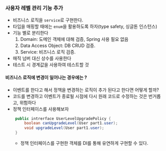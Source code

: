 ### 사용자 레벨 관리 기능 추가
  - 비즈니스 로직을 `service`로 구현한다. 
  - 타입을 매핑할 때에는 `enum`을 활용하도록 하자(type safety, 싱글톤 인스턴스)
  - 기능 별로 분리한다
    1) Domain: 도메인 객체에 대해 검증, Spring 사용 필요 없음
    2) Data Access Object: DB CRUD 검증.
    3) Service: 비즈니스 로직 검증. 
  - 매직 넘버 대신 상수를 사용한다
  - 테스트 시 경계값을 사용하여 테스트할 것
   

#### 비즈니스 로직에 변경이 일어나는 경우에는 ?
 - 이벤트를 한다고 해서 정책을 변경하는 로직이 추가 된다고 한다면 어떻게 할까?
 - 코드를 변경하고 이벤트가 종료될 시점에 다시 원래 코드로 수정하는 것은 번거롭고, 위험하다
 - 정책 인터페이스를 사용해보자
   ```java
    public intrerface UserLevelUpgradePolicy {
        boolean canUpgradeLevel(User part1.user);
        void upgradeLevel(User part1.user);
    }
    ``` 
   - 정책 인터페이스를 구현한 객체를 DI를 통해 유연하게 구현할 수 있다.
